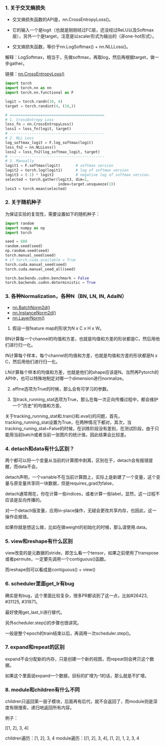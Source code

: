 ### 1. 关于交叉熵损失

* 交叉熵损失函数的API是，nn.CrossEntropyLoss()。

* 它的输入一个是logit（也就是刚刚经过FC层，还没经过ReLU以及Softmax层），另外一个是target，注意是以scaler形式为输出的（非one-hot形式）。

* 交叉熵损失函数，等价于nn.LogSoftmax() + nn.NLLLoss()。

解释：LogSoftmax，相当于，先做softmax，再取log，然后再根据target，做一步gather。

链接：[nn.CrossEntropyLoss()](https://pytorch.org/docs/1.4.0/nn.html?highlight=crossentropy#torch.nn.CrossEntropyLoss)

```python
import torch
import torch.nn as nn
import torch.nn.functional as F

logit = torch.randn(10, 4)
target = torch.randint(4, (10,))

# ===========================================
# 1. CrossEntropy Loss
loss_fn = nn.CrossEntropyLoss()
loss1 = loss_fn(logit, target)
# -------------------------------------------
# 2. NLL Loss
log_softmax_logit = F.log_softmax(logit)
loss_fn2 = nn.NLLLoss()
loss2 = loss_fn2(log_softmax_logit, target)
# -------------------------------------------
# 3. Manually
logit1 = F.softmax(logit)       # softmax version
logit2 = torch.log(logit1)      # log of softmax version
logit3 = (-1) * logit2          # negative log of softmax version.
selected = torch.gather(logit3, dim=1, 
                        index=target.unsqueeze(1))
loss3 = torch.mean(selected)
```

### 2. 关于随机种子

为保证实验的复现性，需要设置如下的随机种子：

```python
import random
import numpy as np
import torch

seed = 688
random.seed(seed)
np.random.seed(seed)
torch.manual_seed(seed)
# if torch.cuda.available = True
torch.cuda.manual_seed(seed)
torch.cuda.manual_seed_all(seed)

torch.backends.cudnn.benchmark = False
torch.backends.cudnn.deterministic = True
```


### 3. 各种Normalization，各种N（BN, LN, IN, AdaIN）
* [nn.BatchNorm2d()](https://pytorch.org/docs/1.4.0/nn.html?highlight=batchnorm#torch.nn.BatchNorm2d)
* [nn.InstanceNorm2d()](https://pytorch.org/docs/1.4.0/nn.html#instancenorm2d)
* [nn.LayerNorm()](https://pytorch.org/docs/1.4.0/nn.html#layernorm)

1. 假设一张feature map的形状为N x C x H x W。

BN计算每一个channel的均值和方差，也就是均值和方差的形状都是C，然后用他们进行归一化。

IN计算每个样本，每个channel的均值和方差，也就是均值和方差的形状都是N x C，然后用他们进行归一化。

LN计算每个样本的均值和方差，也就是他们的shape应该是N。当然再Pytorch的API中，也可以特殊地制定对哪一个dimension进行normalize。

2. affine选项为True的时候，那么会有可学习的参数。

3. 当track_running_stat选项为True，那么在每一次正向传播过程中，都会维护一个"历史"的均值和方差。

关于tracking_running_stat和.train()和.eval()的问题，首先，tracking_running_stat设置为True，在两种情况下都对，其次，当tracking_runing_stat=False的时候，在训练阶段没有差别，在测试阶段，由于只能用当前batch或者当前一张图片的统计值，因此结果会比较差。


### 4. detach和data有什么区别？

两个都可以将一个变量从当前的计算图中剥离，区别在于，detach会有报错提醒，而data不会。

detach声明，一个variable不在当前计算图上，实际上是新建了一个变量，这个变量与原变量共享同一块数据，但是requires_grad为false，

detach通常用在，你在计算一些indices，或者计算一些label，显然，这一过程不应该是反向传播的。

对一个detach版变量，应用in-place操作，无疑会更改共享内存，也因此，这一操作会报错。

如果你就是想这么做，比如在做weight的初始化的时候，那么请使用.data。


### 5. view和reshape有什么区别

view改变的是元数据的stride，即怎么看一个tensor，如果之前使用了transpose或者permute，一定要先调用一个contiguous()函数。

而reshape则可以看成是contiguous() + view()


### 6. scheduler里面get_lr有bug

确实是有bug，这个里面比较复杂，很多PR都谈到了这一点，比如#26423, #31125, #31871。

最好使用get_last_lr进行替代。

另外scheduler.step()的步骤也很讲究。

一般是整个epoch的train结束以后，再调用一次scheduler.step()。


### 7. expand和repeat的区别

expand不会分配新的内存，只是创建一个新的视图，而repeat则会拷贝这个数据。

如果这个里面说expand一个数据，目标的扩增为-1的话，那么就是不扩增。

### 8. module和children有什么不同

children只返回第一层子模块，后面再有后代，就不会返回了，而module则是深度有限搜索，递归地返回所有内容。

例子：

[[1, 2], 3, 4]

children遍历：[1, 2], 3, 4
module遍历：[[1, 2], 3, 4], [1, 2], 1, 2, 3, 4



